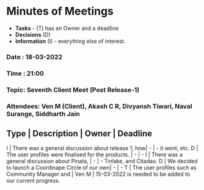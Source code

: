 # Minutes of Meetings

* **Tasks** - (T) has an Owner and a deadline
* **Decisions** (D)
* **Information** (I) - everything else of interest.

### Date : 18-03-2022
### Time : 21:00
### Topic: Seventh Client Meet (Post Release-1)
### Attendees: Ven M (Client), Akash C R, Divyansh Tiwari, Naval Surange, Siddharth Jain

Type | Description                                        | Owner | Deadline
-----------------------------------------------------------------------------
I    | There was a general discussion about release 1, how|   -   |    -
        it went, etc.
D    | The user profiles were finalised for the products. |   -   |    -
I    | There was a general discussion about Pinata,       |   -   |    -
        Tinlake, and Citadao.
D    | We decided to launch a Coordinape Circle of our own|   -   |    -
T    | The user profiles such as Community Manager and    | Ven M | 15-03-2022
        is needed to be added to our current progress.